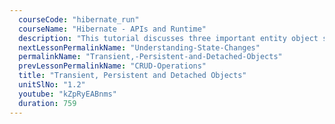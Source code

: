 ```yaml
---
  courseCode: "hibernate_run"
  courseName: "Hibernate - APIs and Runtime"
  description: "This tutorial discusses three important entity object states in Hibernate: Transient, Persistent and Detached."
  nextLessonPermalinkName: "Understanding-State-Changes"
  permalinkName: "Transient,-Persistent-and-Detached-Objects"
  prevLessonPermalinkName: "CRUD-Operations"
  title: "Transient, Persistent and Detached Objects"
  unitSlNo: "1.2"
  youtube: "kZpRyEABnms"
  duration: 759
---
```

